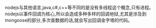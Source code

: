 nodejs与其他语言,java,c#,c++等不同的是没有多线程这个概念,只有进程。nodejs以事件回调为核心,所以会造成多种多样的回调地狱,尤其是涉及到mongoose的部分,多次查数据的话,就会写出回调金字塔的代码。